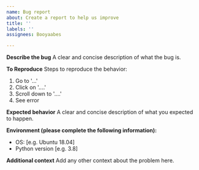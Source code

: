 ```yaml
---
name: Bug report
about: Create a report to help us improve
title: ''
labels: ''
assignees: Booyaabes

---
```


**Describe the bug**
A clear and concise description of what the bug is.

**To Reproduce**
Steps to reproduce the behavior:
1. Go to '...'
2. Click on '....'
3. Scroll down to '....'
4. See error

**Expected behavior**
A clear and concise description of what you expected to happen.

**Environment (please complete the following information):**
 - OS: [e.g. Ubuntu 18.04]
 - Python version [e.g. 3.8]

**Additional context**
Add any other context about the problem here.
